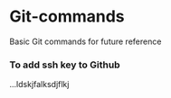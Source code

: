 # Git-commands
Basic Git commands for future reference


### To add ssh key to Github


 ...ldskjfalksdjflkj